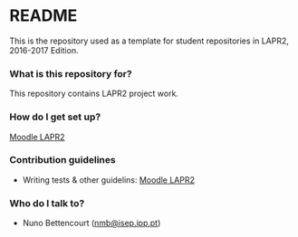 # README #

This is the repository used as a template for student repositories in LAPR2, 2016-2017 Edition.

### What is this repository for? ###

This repository contains LAPR2 project work.

### How do I get set up? ###

[Moodle LAPR2](https://moodle.isep.ipp.pt/course/view.php?id=4779)

### Contribution guidelines ###

* Writing tests & other guidelins: [Moodle LAPR2](https://moodle.isep.ipp.pt/course/view.php?id=4779)

### Who do I talk to? ###

* Nuno Bettencourt (nmb@isep.ipp.pt)